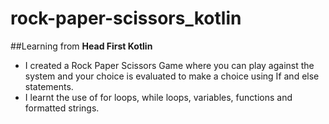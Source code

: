 # rock-paper-scissors_kotlin

##Learning from **Head First Kotlin**

- I created a Rock Paper Scissors Game where you can play against the system and your choice is evaluated to make a choice using If and else statements.
- I learnt the use of for loops, while loops, variables, functions and formatted strings.
